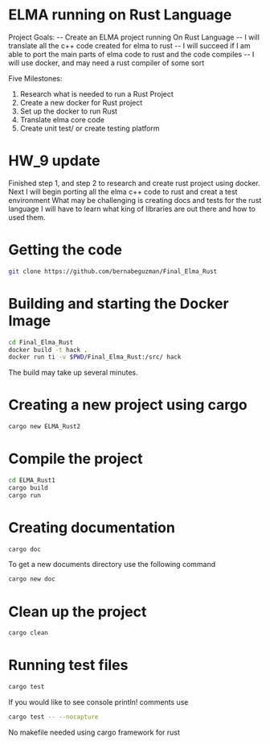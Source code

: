# ELMA running on Rust Language

Project Goals:
-- Create an ELMA project running On Rust Language
-- I will translate all the c++ code created for elma to rust
-- I will succeed if I am able to port the main parts of elma code to rust
  and the code compiles
-- I will use docker, and may need a rust compiler of some sort

Five Milestones:
1. Research what is needed to run a Rust Project 
2. Create a new docker for Rust project
3. Set up the docker to run Rust
4. Translate elma core code
5. Create unit test/ or create testing platform

# HW_9 update
Finished step 1, and step 2 to research and create rust project using docker.
Next I will begin porting all the elma c++ code to rust and creat a test environment
What may be challenging is creating docs and tests for the rust language I will
have to learn what king of libraries are out there and how to used them. 

Getting the code
===
```bash
git clone https://github.com/bernabeguzman/Final_Elma_Rust
```

Building and starting the Docker Image
===
```bash
cd Final_Elma_Rust
docker build -t hack .
docker run ti -v $PWD/Final_Elma_Rust:/src/ hack
```
The build may take up several minutes.

Creating a new project using cargo 
===
```bash
cargo new ELMA_Rust2
```

Compile the project 
===
```bash
cd ELMA_Rust1
cargo build 
cargo run
```

Creating documentation
===
```bash
cargo doc
```
To get a new documents directory use the following command
```bash
cargo new doc
```

Clean up the project 
===
```bash
cargo clean
```

Running test files 
===
```bash
cargo test 
```
If you would like to see console println! comments use
```bash
cargo test -- --nocapture
```

No makefile needed using cargo framework for rust 